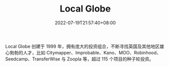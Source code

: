 ﻿---
weight: 
title: "Local Globe"
description: "Local Globe 创建于 1999 年，拥有庞大的投资组合，不断寻找英国及其他地区雄心勃勃的人才，比如 Citymapper、Improbable、Kano、MOO、Robinhood、Seedcamp、TransferWise 与 Zoop..."
date: 2022-07-19T21:57:40+08:00
lastmod: 2022-07-19T16:45:40+08:00
draft: false
authors: ["seven"]
featuredImage: "local-globe.jpg"
link: "https://localglobe.vc/"
tags: ["投资机构","Local Globe"]
categories: ["navigation"]
navigation: ["投资机构"]
lightgallery: true
toc: true
pinned: false
recommend: false
recommend1: false
---
Local Globe 创建于 1999 年，拥有庞大的投资组合，不断寻找英国及其他地区雄心勃勃的人才，比如 Citymapper、Improbable、Kano、MOO、Robinhood、Seedcamp、TransferWise 与 Zoopla 等，超过 115 个项目的种子轮投资。
